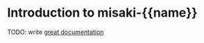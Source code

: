 # Introduction to misaki-{{name}}

TODO: write [great documentation](http://jacobian.org/writing/great-documentation/what-to-write/)
